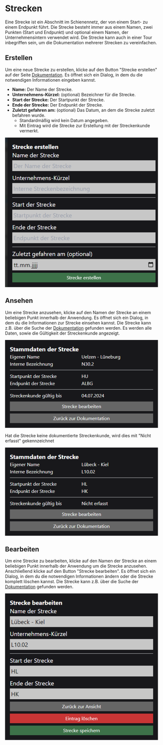 # Strecken

Eine Strecke ist ein Abschnitt im Schienennetz, der von einem Start- zu einem Endpunkt führt. Die Strecke besteht immer aus einem Namen, zwei Punkten (Start und Endpunkt) und optional einem Namen, der Unternehmensintern verwendet wird. Die Strecke kann auch in einer Tour inbegriffen sein, um die Dokumentation mehrerer Strecken zu vereinfachen.

## Erstellen

Um eine neue Strecke zu erstellen, klicke auf den Button "Strecke erstellen" auf der Seite [Dokumentation](../index.md). Es öffnet sich ein Dialog, in dem du die notwendigen Informationen eingeben kannst.

- **Name:** Der Name der Strecke.
- **Unternehmens-Kürzel:** (optional) Bezeichner für die Strecke.
- **Start der Strecke:** Der Startpunkt der Strecke.
- **Ende der Strecke:** Der Endpunkt der Strecke.
- **Zuletzt gefahren am:** (optional) Das Datum, an dem die Strecke zuletzt befahren wurde.
    - Standardmäßig wird kein Datum angegeben.
    - Mit Eintrag wird die Strecke zur Erstellung mit der Streckenkunde vermerkt.

![Strecke erstellen](./assets/create.png)

## Ansehen

Um eine Strecke anzusehen, klicke auf den Namen der Strecke an einem beliebigen Punkt innerhalb der Anwendung. Es öffnet sich ein Dialog, in dem du die Informationen zur Strecke einsehen kannst. Die Strecke kann z.B. über die Suche der [Dokumentation](../index.md) gefunden werden. Es werden alle Daten, sowie die Gültigkeit der Streckenkunde angezeigt.

![Strecke ansehen](./assets/view.png)

Hat die Strecke keine dokumentierte Streckenkunde, wird dies mit "Nicht erfasst" gekennzeichnet

![Strecke ohne Dokumentation](./assets/view_not_documented.png)

## Bearbeiten

Um eine Strecke zu bearbeiten, klicke auf den Namen der Strecke an einem beliebigen Punkt innerhalb der Anwendung um die Strecke anzusehen. Anschließend klicke auf den Button "Strecke bearbeiten". Es öffnet sich ein Dialog, in dem du die notwendigen Informationen ändern oder die Strecke komplett löschen kannst. Die Strecke kann z.B. über die Suche der [Dokumentation](../index.md) gefunden werden.

![Strecke bearbeiten](./assets/edit.png)